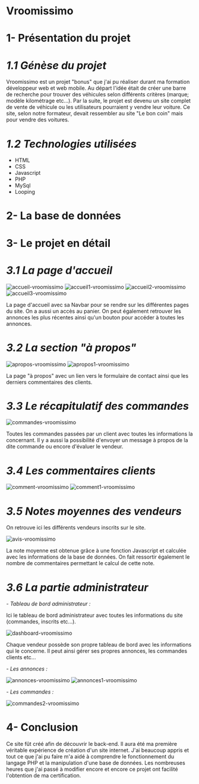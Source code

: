 # Vroomissimo

# 1- Présentation du projet

# _1.1 Génèse du projet_

Vroomissimo est un projet "bonus" que j'ai pu réaliser durant ma formation développeur web et web mobile. Au départ l'idée était de créer une barre de recherche pour trouver des véhicules selon différents critères (marque; modèle kilométrage etc...). Par la suite, le projet est devenu un site complet de vente de véhicule ou les utilisateurs pourraient y vendre leur voiture. Ce site, selon notre formateur, devait ressembler au site "Le bon coin" mais pour vendre des voitures.

# _1.2 Technologies utilisées_

- HTML
- CSS
- Javascript
- PHP
- MySql
- Looping

# 2- La base de données

# 3- Le projet en détail

# _3.1 La page d'accueil_

![accueil-vroomissimo](https://github.com/cedric-chimot/Vroomissimo/assets/106061524/4b5a2b55-9032-442b-a8db-3331078bd876)
![accueil1-vroomissimo](https://github.com/cedric-chimot/Vroomissimo/assets/106061524/bfcbd773-64c3-4ac3-9232-177607683df6)
![accueil2-vroomissimo](https://github.com/cedric-chimot/Vroomissimo/assets/106061524/e8125b86-bcff-432e-93be-20a0465bcd92)
![accueil3-vroomissimo](https://github.com/cedric-chimot/Vroomissimo/assets/106061524/e9ef14af-4a29-4ed6-a73f-28915414024f)

La page d'accueil avec sa Navbar pour se rendre sur les différentes pages du site. On a aussi un accès au panier. On peut également retrouver les annonces les plus récentes ainsi qu'un bouton pour accéder à toutes les annonces.

# _3.2 La section "à propos"_

![apropos-vroomissimo](https://github.com/cedric-chimot/Vroomissimo/assets/106061524/0a4db36c-c827-4b3e-be6d-2f3630051d7e)
![apropos1-vroomissimo](https://github.com/cedric-chimot/Vroomissimo/assets/106061524/4384dd4b-992f-4cc4-adf0-7c6cbc24f06f)

La page "à propos" avec un lien vers le formulaire de contact ainsi que les derniers commentaires des clients.

# _3.3 Le récapitulatif des commandes_

![commandes-vroomissimo](https://github.com/cedric-chimot/Vroomissimo/assets/106061524/5f15d87a-a1ae-4e22-b1a2-f70afe53ed15)

Toutes les commandes passées par un client avec toutes les informations la concernant. Il y a aussi la possibilité d'envoyer un message à propos de la dite commande ou encore d'évaluer le vendeur.

# _3.4 Les commentaires clients_

![comment-vroomissimo](https://github.com/cedric-chimot/Vroomissimo/assets/106061524/408841c4-e536-4923-b754-9b512355bd37)
![comment1-vroomissimo](https://github.com/cedric-chimot/Vroomissimo/assets/106061524/fd771d20-0347-4398-9c0f-529f92c7b035)

# _3.5 Notes moyennes des vendeurs_

On retrouve ici les différents vendeurs inscrits sur le site.

![avis-vroomissimo](https://github.com/cedric-chimot/Vroomissimo/assets/106061524/2cb0f539-061c-472c-8283-c5e3b673e911)

La note moyenne est obtenue grâce à une fonction Javascript et calculée avec les informations de la base de données. On fait ressortir également le nombre de commentaires permettant le calcul de cette note.

# _3.6 La partie administrateur_

_- Tableau de bord administrateur :_

Ici le tableau de bord administrateur avec toutes les informations du site (commandes, inscrits etc...).

![dashboard-vroomissimo](https://github.com/cedric-chimot/Vroomissimo/assets/106061524/1167dc0d-a659-4966-b09a-b0a260b95050)

Chaque vendeur possède son propre tableau de bord avec les informations qui le concerne. Il peut ainsi gérer ses propres annonces,  les commandes clients etc...

_- Les annonces :_

![annonces-vroomissimo](https://github.com/cedric-chimot/Vroomissimo/assets/106061524/ffa88771-66aa-4345-8009-f13801630aec)
![annonces1-vroomissimo](https://github.com/cedric-chimot/Vroomissimo/assets/106061524/09f3cfab-0190-4505-bd87-4e37defc3eaf)


_- Les commandes :_

![commandes2-vroomissimo](https://github.com/cedric-chimot/Vroomissimo/assets/106061524/b4f9b4c2-a323-43de-81f9-b0ab867f9b66)

# 4- Conclusion

Ce site fût créé afin de découvrir le back-end. Il aura été ma première véritable expérience de création d'un site internet. J'ai beaucoup appris et tout ce que j'ai pu faire m'a aidé à comprendre le fonctionnement du langage PHP et la manipulation d'une base de données. Les nombreuses heures que j'ai passé à modifier encore et encore ce projet ont facilité l'obtention de ma certification.
